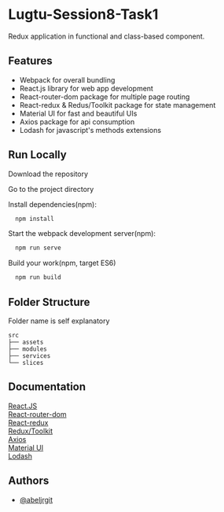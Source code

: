 # Lugtu-Session8-Task1

Redux application in functional and class-based component.

## Features

- Webpack for overall bundling
- React.js library for web app development
- React-router-dom package for multiple page routing
- React-redux & Redus/Toolkit package for state management
- Material UI for fast and beautiful UIs
- Axios package for api consumption
- Lodash for javascript's methods extensions

## Run Locally

Download the repository

Go to the project directory

Install dependencies(npm):

```bash
  npm install
```

Start the webpack development server(npm):

```bash
  npm run serve
```

Build your work(npm, target ES6)

```bash
  npm run build
```

## Folder Structure

Folder name is self explanatory

    src
    ├── assets
    ├── modules
    ├── services
    └── slices

## Documentation

[React.JS](https://reactjs.org/docs/getting-started.html)  
[React-router-dom](https://reactrouter.com/en/main/start/tutorial)  
[React-redux](https://react-redux.js.org/introduction/getting-started)  
[Redux/Toolkit](https://redux.js.org/introduction/getting-started)  
[Axios](https://axios-http.com/docs/intro)  
[Material UI](https://mui.com/material-ui/getting-started/overview/)  
[Lodash](https://lodash.com/docs/4.17.15)

## Authors

- [@abeljrgit](https://github.com/abeljrgit)
